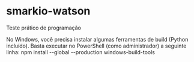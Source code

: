 # smarkio-watson
Teste prático de programação

No Windows, você precisa instalar algumas ferramentas de build (Python incluído). Basta executar no PowerShell (como administrador) a seguinte linha:
npm install --global --production windows-build-tools

